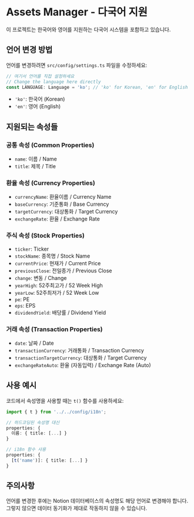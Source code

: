 # Assets Manager - 다국어 지원

이 프로젝트는 한국어와 영어를 지원하는 다국어 시스템을 포함하고 있습니다.

## 언어 변경 방법

언어를 변경하려면 `src/config/settings.ts` 파일을 수정하세요:

```typescript
// 여기서 언어를 직접 설정하세요
// Change the language here directly
const LANGUAGE: Language = 'ko'; // 'ko' for Korean, 'en' for English
```

- `'ko'`: 한국어 (Korean)
- `'en'`: 영어 (English)

## 지원되는 속성들

### 공통 속성 (Common Properties)

- `name`: 이름 / Name
- `title`: 제목 / Title

### 환율 속성 (Currency Properties)

- `currencyName`: 환율이름 / Currency Name
- `baseCurrency`: 기준통화 / Base Currency
- `targetCurrency`: 대상통화 / Target Currency
- `exchangeRate`: 환율 / Exchange Rate

### 주식 속성 (Stock Properties)

- `ticker`: Ticker
- `stockName`: 종목명 / Stock Name
- `currentPrice`: 현재가 / Current Price
- `previousClose`: 전일종가 / Previous Close
- `change`: 변동 / Change
- `yearHigh`: 52주최고가 / 52 Week High
- `yearLow`: 52주최저가 / 52 Week Low
- `pe`: PE
- `eps`: EPS
- `dividendYield`: 배당률 / Dividend Yield

### 거래 속성 (Transaction Properties)

- `date`: 날짜 / Date
- `transactionCurrency`: 거래통화 / Transaction Currency
- `transactionTargetCurrency`: 대상통화 / Target Currency
- `exchangeRateAuto`: 환율 (자동입력) / Exchange Rate (Auto)

## 사용 예시

코드에서 속성명을 사용할 때는 `t()` 함수를 사용하세요:

```typescript
import { t } from '../../config/i18n';

// 하드코딩된 속성명 대신
properties: {
  이름: { title: [...] }
}

// i18n 함수 사용
properties: {
  [t('name')]: { title: [...] }
}
```

## 주의사항

언어를 변경한 후에는 Notion 데이터베이스의 속성명도 해당 언어로 변경해야 합니다. 그렇지 않으면 데이터 동기화가 제대로 작동하지 않을 수 있습니다.
